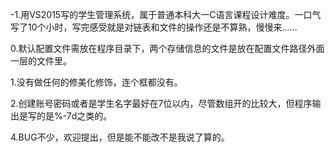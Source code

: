 -1.用VS2015写的学生管理系统，属于普通本科大一C语言课程设计难度。一口气写了10个小时，写完感受就是对链表和文件的操作还是不算熟，慢慢来……

0.默认配置文件需放在程序目录下，两个存储信息的文件是放在配置文件路径外面一层的文件里。

1.没有做任何的修美化修饰，连个框都没有。

2.创建账号密码或者是学生名字最好在7位以内，尽管数组开的比较大，但程序输出是写的是%-7d之类的。

4.BUG不少，欢迎提出，但是能不能改不是我说了算的。
